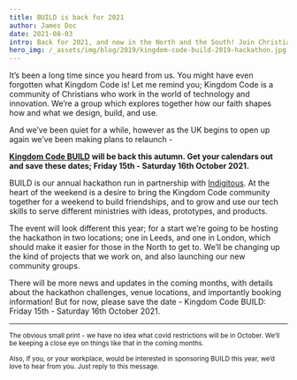 ```yaml
---
title: BUILD is back for 2021
author: James Doc
date: 2021-08-03
intro: Back for 2021, and now in the North and the South! Join Christians in the world of technology and innovation to support and serve ministries with digital projects.
hero_img: /_assets/img/blog/2019/kingdom-code-build-2019-hackathon.jpg
---
```


It’s been a long time since you heard from us. You might have even forgotten what Kingdom Code is! Let me remind you; Kingdom Code is a community of Christians who work in the world of technology and innovation. We’re a group which explores together how our faith shapes how and what we design, build, and use.

And we’ve been quiet for a while, however as the UK begins to open up again we’ve been making plans to relaunch -

**[Kingdom Code BUILD](/build) will be back this autumn. Get your calendars out and save these dates; Friday 15th - Saturday 16th October 2021.**

BUILD is our annual hackathon run in partnership with [Indigitous](https://indigitous.org/). At the heart of the weekend is a desire to bring the Kingdom Code community together for a weekend to build friendships, and to grow and use our tech skills to serve different ministries with ideas, prototypes, and products.

The event will look different this year; for a start we’re going to be hosting the hackathon in two locations; one in Leeds, and one in London, which should make it easier for those in the North to get to. We’ll be changing up the kind of projects that we work on, and also launching our new community groups.

There will be more news and updates in the coming months, with details about the hackathon challenges, venue locations, and importantly booking information! But for now, please save the date - Kingdom Code BUILD: Friday 15th - Saturday 16th October 2021.

<hr />

<small>The obvious small print - we have no idea what covid restrictions will be in October. We’ll be keeping a close eye on things like that in the coming months.</small>

<small>Also, If you, or your workplace, would be interested in sponsoring BUILD this year, we’d love to hear from you. Just reply to this message.</small>
